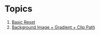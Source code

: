 # Topics

1. [Basic Reset](md-topics/1-basic-reset.md)
2. [Background Image + Gradient + Clip Path](md-topics/2-background.md)
